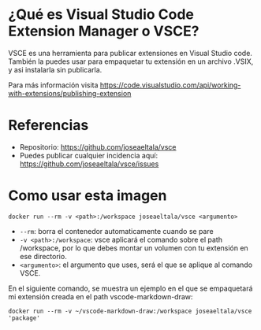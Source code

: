 # ¿Qué es Visual Studio Code Extension Manager o VSCE?

VSCE es una herramienta para publicar extensiones en Visual Studio code. También la puedes usar para empaquetar tu extensión en un archivo .VSIX, y asi instalarla sin publicarla.

Para más información visita https://code.visualstudio.com/api/working-with-extensions/publishing-extension

# Referencias

 - Repositorio: https://github.com/joseaeltala/vsce
 - Puedes publicar cualquier incidencia aquí: https://github.com/joseaeltala/vsce/issues



# Como usar esta imagen

    docker run --rm -v <path>:/workspace joseaeltala/vsce <argumento>
- `--rm`: borra el contenedor automaticamente cuando se pare
 - `-v <path>:/workspace`: vsce aplicará el comando sobre el path /workspace, por lo que debes montar un volumen con tu extensión en ese directorio.
 - `<argumento>`: el argumento que uses, será el que se aplique al comando VSCE.

En el siguiente comando, se muestra un ejemplo en el que se empaquetará mi extensión creada en el path vscode-markdown-draw:

    docker run --rm -v ~/vscode-markdown-draw:/workspace joseaeltala/vsce 'package'


 
